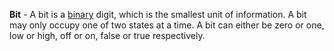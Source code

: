 **Bit** - A bit is a [binary](docs/Resources/Glossary/Binary.md) digit, which is the smallest unit of information. A bit may only occupy one of two states at a time. A bit can either be zero or one, low or high, off or on, false or true respectively.